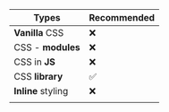 | **Types**             | **Recommended** |
| --------------------- | --------------- |
| **Vanilla** CSS       | ❌               |
| CSS - **modules**<br> | ❌               |
| CSS in **JS**<br>     | ❌               |
| CSS **library**<br>   | ✅               |
| **Inline** styling    | ❌               |
|                       |                 |
